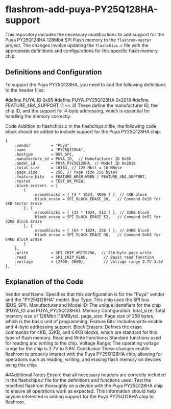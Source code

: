 # flashrom-add-puya-PY25Q128HA-support

This repository includes the necessary modifications to add support for the Puya PY25Q128HA 128Mbit SPI Flash memory to the `flashrom-master` project. The changes involve updating the `flashchips.c` file with the appropriate definitions and configurations for this specific flash memory chip.

## Definitions and Configuration

To support the Puya PY25Q128HA, you need to add the following definitions to the header files:

#define PUYA_ID 0x85
#define PUYA_PY25Q128HA 0x2018
#define FEATURE_4BA_SUPPORT (1 << 3)
These define the manufacturer ID, the chip ID, and the support for 4-byte addressing, which is essential for handling the memory correctly.

Code Addition to flashchips.c
In the flashchips.c file, the following code block should be added to include support for the Puya PY25Q128HA chip:

```` 
{
    .vendor         = "Puya",
    .name           = "PY25Q128HA",
    .bustype        = BUS_SPI,
    .manufacture_id = PUYA_ID,  // Manufacturer ID 0x85
    .model_id       = PUYA_PY25Q128HA, // Model ID 0x2018
    .total_size     = 16384, // 128 Mbit = 16 MByte
    .page_size      = 256, // Page size 256 bytes
    .feature_bits   = FEATURE_WRSR_WREN | FEATURE_4BA_SUPPORT,
    .tested         = TEST_OK_PREW,
    .block_erasers  = {
        {
            .eraseblocks = { {4 * 1024, 4096 } }, // 4KB block
            .block_erase = SPI_BLOCK_ERASE_20,   // Command 0x20 for 4KB Sector Erase
        }, {
            .eraseblocks = { {32 * 1024, 512 } }, // 32KB block
            .block_erase = SPI_BLOCK_ERASE_52,   // Command 0x52 for 32KB Block Erase
        }, {
            .eraseblocks = { {64 * 1024, 256 } }, // 64KB block
            .block_erase = SPI_BLOCK_ERASE_D8,   // Command 0xD8 for 64KB Block Erase
        }
    },
    .write          = SPI_CHIP_WRITE256,  // 256-byte page write
    .read           = SPI_CHIP_READ,       // Basic read function
    .voltage        = {2700, 3600},        // Voltage range 2.7V-3.6V
},
````

## Explanation of the Code
Vendor and Name: Specifies that this configuration is for the "Puya" vendor and the "PY25Q128HA" model.
Bus Type: This chip uses the SPI bus (BUS_SPI).
Manufacturer and Model ID: The unique identifiers for the chip (PUYA_ID and PUYA_PY25Q128HA).
Memory Configuration:
total_size: Total memory size of 128Mbit (16MByte).
page_size: Page size of 256 bytes, which is the basic unit of programming.
Feature Bits: Includes write enable and 4-byte addressing support.
Block Erasers: Defines the erase commands for 4KB, 32KB, and 64KB blocks, which are standard for this type of flash memory.
Read and Write Functions: Standard functions used for reading and writing to the chip.
Voltage Range: The operating voltage range for the chip is 2.7V to 3.6V.
Conclusion
These changes enable flashrom to properly interact with the Puya PY25Q128HA chip, allowing for operations such as reading, writing, and erasing flash memory on devices using this chip.

##Additional Notes
Ensure that all necessary headers are correctly included in the flashchips.c file for the definitions and functions used.
Test the modified flashrom thoroughly on a device with the Puya PY25Q128HA chip to ensure all operations work as expected.
This information should help anyone interested in adding support for the Puya PY25Q128HA chip to flashrom.
